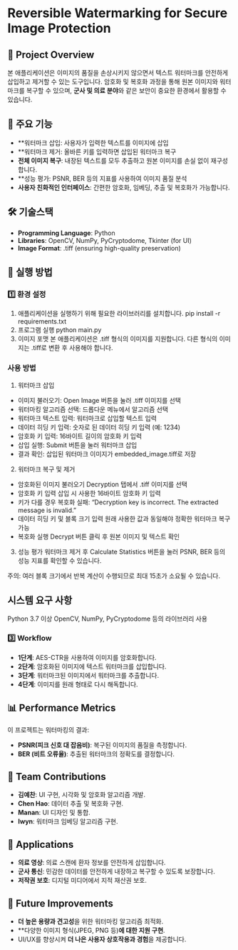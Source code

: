 # Reversible Watermarking for Secure Image Protection

## 📌 Project Overview
본 애플리케이션은 이미지의 품질을 손상시키지 않으면서 텍스트 워터마크를 안전하게 삽입하고 제거할 수 있는 도구입니다. 암호화 및 복호화 과정을 통해 원본 이미지와 워터마크를 복구할 수 있으며, **군사 및 의료 분야**와 같은 보안이 중요한 환경에서 활용할 수 있습니다.

## 🎯 주요 기능
- **워터마크 삽입: 사용자가 입력한 텍스트를 이미지에 삽입
- **워터마크 제거: 올바른 키를 입력하면 삽입된 워터마크 복구
- **전체 이미지 복구**: 내장된 텍스트를 모두 추출하고 원본 이미지를 손실 없이 재구성합니다.
- **성능 평가: PSNR, BER 등의 지표를 사용하여 이미지 품질 분석
- **사용자 친화적인 인터페이스**: 간편한 암호화, 임베딩, 추출 및 복호화가 가능합니다.

## 🛠️ 기술스택
- **Programming Language**: Python
- **Libraries**: OpenCV, NumPy, PyCryptodome, Tkinter (for UI)
- **Image Format**: .tiff (ensuring high-quality preservation)


## 🚀 실행 방법
### 1️⃣ 환경 설정
1. 애플리케이션을 실행하기 위해 필요한 라이브러리를 설치합니다.
pip install -r requirements.txt
2. 프로그램 실행
python main.py
3. 이미지 포맷
본 애플리케이션은 .tiff 형식의 이미지를 지원합니다. 다른 형식의 이미지는 .tiff로 변환 후 사용해야 합니다.

### 사용 방법
1. 워터마크 삽입
- 이미지 불러오기: Open Image 버튼을 눌러 .tiff 이미지를 선택
- 워터마킹 알고리즘 선택: 드롭다운 메뉴에서 알고리즘 선택
- 워터마크 텍스트 입력: 워터마크로 삽입할 텍스트 입력
- 데이터 히딩 키 입력: 숫자로 된 데이터 히딩 키 입력 (예: 1234)
- 암호화 키 입력: 16바이트 길이의 암호화 키 입력
- 삽입 실행: Submit 버튼을 눌러 워터마크 삽입
- 결과 확인: 삽입된 워터마크 이미지가 embedded_image.tiff로 저장

2. 워터마크 복구 및 제거
- 암호화된 이미지 불러오기
Decryption 탭에서 .tiff 이미지를 선택
- 암호화 키 입력
삽입 시 사용한 16바이트 암호화 키 입력
- 키가 다를 경우 복호화 실패: “Decryption key is incorrect. The extracted message is invalid.”
- 데이터 히딩 키 및 블록 크기 입력
원래 사용한 값과 동일해야 정확한 워터마크 복구 가능
- 복호화 실행
Decrypt 버튼 클릭 후 원본 이미지 및 텍스트 확인

3. 성능 평가
워터마크 제거 후 Calculate Statistics 버튼을 눌러 PSNR, BER 등의 성능 지표를 확인할 수 있습니다.

주의: 여러 블록 크기에서 반복 계산이 수행되므로 최대 15초가 소요될 수 있습니다.

## 시스템 요구 사항
Python 3.7 이상
OpenCV, NumPy, PyCryptodome 등의 라이브러리 사용

### 3️⃣ Workflow
- **1단계**: AES-CTR을 사용하여 이미지를 암호화합니다.
- **2단계**: 암호화된 이미지에 텍스트 워터마크를 삽입합니다.
- **3단계**: 워터마크된 이미지에서 워터마크를 추출합니다.
- **4단계**: 이미지를 원래 형태로 다시 해독합니다.

## 📊 Performance Metrics
이 프로젝트는 워터마킹의 결과:
- **PSNR(피크 신호 대 잡음비)**: 복구된 이미지의 품질을 측정합니다.
- **BER (비트 오류율)**: 추출된 워터마크의 정확도를 결정합니다.
  
## 👥 Team Contributions
- **김예찬**: UI 구현, 시각화 및 암호화 알고리즘 개발.
- **Chen Hao**: 데이터 추출 및 복호화 구현.
- **Manan**: UI 디자인 및 통합.
- **Iwyn**: 워터마크 임베딩 알고리즘 구현.

## 📌 Applications
- **의료 영상**: 의료 스캔에 환자 정보를 안전하게 삽입합니다.
- **군사 통신**: 민감한 데이터를 안전하게 내장하고 복구할 수 있도록 보장합니다.
- **저작권 보호**: 디지털 미디어에서 지적 재산권 보호.

## 📢 Future Improvements
- **더 높은 용량과 견고성**을 위한 워터마킹 알고리즘 최적화.
- **다양한 이미지 형식(JPEG, PNG 등)**에 대한 지원 구현**.
- UI/UX를 향상시켜 **더 나은 사용자 상호작용과 경험**을 제공합니다.
